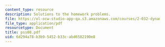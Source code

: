 ```yaml
---
content_type: resource
description: Solutions to the homework problems.
file: https://ol-ocw-studio-app-qa.s3.amazonaws.com/courses/2-032-dynamics-fall-2004/6d294a78b3b95452b33cabd6582190e8_pss08.pdf
file_type: application/pdf
resourcetype: Document
title: pss08.pdf
uid: 6d294a78-b3b9-5452-b33c-abd6582190e8
---
```

